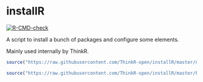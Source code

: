 # installR 

<!-- badges: start -->
[![R-CMD-check](https://github.com/ThinkR-open/installR/workflows/R-CMD-check/badge.svg)](https://github.com/ThinkR-open/installR/actions)
<!-- badges: end -->

A script to install a bunch of packages and configure some elements. 

Mainly used internally by ThinkR. 

```r 
source("https://raw.githubusercontent.com/ThinkR-open/installR/master/new-install.R")
```

```r 
source("https://raw.githubusercontent.com/ThinkR-open/installR/master/bk-install.R")
```